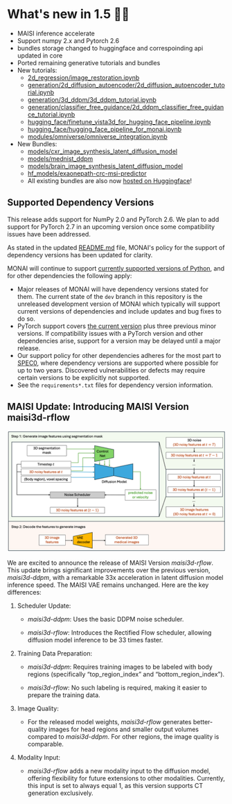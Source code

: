 
# What's new in 1.5 🎉🎉

- MAISI inference accelerate
- Support numpy 2.x and Pytorch 2.6
- bundles storage changed to huggingface and correspoinding api updated in core
- Ported remaining generative tutorials and bundles
- New tutorials:
  - [2d_regression/image_restoration.ipynb](https://github.com/Project-MONAI/tutorials/blob/main/2d_regression/image_restoration.ipynb)
  - [generation/2d_diffusion_autoencoder/2d_diffusion_autoencoder_tutorial.ipynb](https://github.com/Project-MONAI/tutorials/blob/main/generation/2d_diffusion_autoencoder/2d_diffusion_autoencoder_tutorial.ipynb)
  - [generation/3d_ddpm/3d_ddpm_tutorial.ipynb](https://github.com/Project-MONAI/tutorials/blob/main/generation/3d_ddpm/3d_ddpm_tutorial.ipynb)
  - [generation/classifier_free_guidance/2d_ddpm_classifier_free_guidance_tutorial.ipynb](https://github.com/Project-MONAI/tutorials/blob/main/generation/classifier_free_guidance/2d_ddpm_classifier_free_guidance_tutorial.ipynb)
  - [hugging_face/finetune_vista3d_for_hugging_face_pipeline.ipynb](https://github.com/Project-MONAI/tutorials/blob/main/hugging_face/finetune_vista3d_for_hugging_face_pipeline.ipynb)
  - [hugging_face/hugging_face_pipeline_for_monai.ipynb](https://github.com/Project-MONAI/tutorials/blob/main/hugging_face/hugging_face_pipeline_for_monai.ipynb)
  - [modules/omniverse/omniverse_integration.ipynb](https://github.com/Project-MONAI/tutorials/blob/main/modules/omniverse/omniverse_integration.ipynb)
- New Bundles:
  - [models/cxr_image_synthesis_latent_diffusion_model](https://github.com/Project-MONAI/model-zoo/blob/dev/models/cxr_image_synthesis_latent_diffusion_model)
  - [models/mednist_ddpm](https://github.com/Project-MONAI/model-zoo/blob/dev/models/mednist_ddpm)
  - [models/brain_image_synthesis_latent_diffusion_model](https://github.com/Project-MONAI/model-zoo/blob/dev/models/mednist_ddpm)
  - [hf_models/exaonepath-crc-msi-predictor](https://github.com/Project-MONAI/model-zoo/blob/dev/hf_models/exaonepath-crc-msi-predictor)
  - All existing bundles are also now [hosted on Huggingface](https://huggingface.co/MONAI)!

## Supported Dependency Versions

This release adds support for NumPy 2.0 and PyTorch 2.6. We plan to add support for PyTorch 2.7 in an upcoming version once some compatibility issues have been addressed.

As stated in the updated [README.md](https://github.com/Project-MONAI/MONAI/blob/main/README.md) file, MONAI's policy for the support of dependency versions has been updated for clarity.

MONAI will continue to support [currently supported versions of Python](https://devguide.python.org/versions), and for other dependencies the following apply:

* Major releases of MONAI will have dependency versions stated for them. The current state of the `dev` branch in this repository is the unreleased development version of MONAI which typically will support current versions of dependencies and include updates and bug fixes to do so.
* PyTorch support covers [the current version](https://github.com/pytorch/pytorch/releases) plus three previous minor versions. If compatibility issues with a PyTorch version and other dependencies arise, support for a version may be delayed until a major release.
* Our support policy for other dependencies adheres for the most part to [SPEC0](https://scientific-python.org/specs/spec-0000), where dependency versions are supported where possible for up to two years. Discovered vulnerabilities or defects may require certain versions to be explicitly not supported.
* See the `requirements*.txt` files for dependency version information.

## MAISI Update: Introducing MAISI Version maisi3d-rflow

![maisi](../images/maisi_infer.png)

We are excited to announce the release of MAISI Version _maisi3d-rflow_. This update brings significant improvements over the previous version, _maisi3d-ddpm_, with a remarkable 33x acceleration in latent diffusion model inference speed. The MAISI VAE remains unchanged. Here are the key differences:
  1. Scheduler Update:

     * _maisi3d-ddpm_: Uses the basic DDPM noise scheduler.

     * _maisi3d-rflow_: Introduces the Rectified Flow scheduler, allowing diffusion model inference to be 33 times faster.
  2. Training Data Preparation:

     * _maisi3d-ddpm_: Requires training images to be labeled with body regions (specifically “top_region_index” and “bottom_region_index”).

     * _maisi3d-rflow_: No such labeling is required, making it easier to prepare the training data.
  3. Image Quality:

     * For the released model weights, _maisi3d-rflow_ generates better-quality images for head regions and smaller output volumes compared to _maisi3d-ddpm_. For other regions, the image quality is comparable.
  4. Modality Input:

     * _maisi3d-rflow_ adds a new modality input to the diffusion model, offering flexibility for future extensions to other modalities. Currently, this input is set to always equal 1, as this version supports CT generation exclusively.